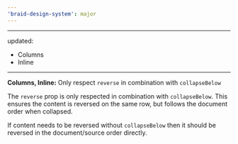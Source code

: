 ```yaml
---
'braid-design-system': major
---
```


---
updated:
  - Columns
  - Inline
---

**Columns, Inline:** Only respect `reverse` in combination with `collapseBelow`

The `reverse` prop is only respected in combination with `collapseBelow`.
This ensures the content is reversed on the same row, but follows the document order when collapsed.

If content needs to be reversed without `collapseBelow` then it should be reversed in the document/source order directly.
